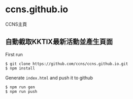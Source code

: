 # ccns.github.io

CCNS主頁

## 自動截取KKTIX最新活動並產生頁面

First run
```
$ git clone https://github.com/ccns/ccns.github.io.git
$ npm install
```

Generate `index.html` and push it to github
```
$ npm run gen
$ npm run push
```

